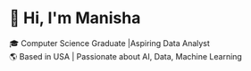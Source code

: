 # 👋 Hi, I'm Manisha 

🎓 Computer Science Graduate |Aspiring Data Analyst  
🌎 Based in USA | Passionate about AI, Data, Machine Learning
